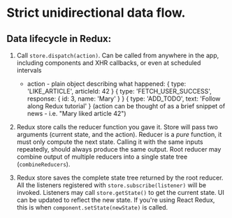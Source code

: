 # Strict unidirectional data flow.

## Data lifecycle in Redux:
1. Call `store.dispatch(action)`.
   Can be called from anywhere in the app, including components and XHR callbacks, or even at scheduled intervals
    * action - plain object describing what happened:
      { type: 'LIKE_ARTICLE', articleId: 42 }
      { type: 'FETCH_USER_SUCCESS', response: { id: 3, name: 'Mary' } }
      { type: 'ADD_TODO', text: 'Follow along Redux tutorial' }
     (action can be thought of as a brief snippet of news - i.e. "Mary liked article 42")
     
2. Redux store calls the reducer function you gave it. Store will pass two arguments (current state, and the action).
   Reducer is a *pure* function, it must only compute the next state. Calling it with the same inputs repeatedly, should always produce the same output.
   Root reducer may combine output of multiple reducers into a single state tree (`combineReducers`).

3. Redux store saves the complete state tree returned by the root reducer.
   All the listeners registered with `store.subscribe(listener)` will be invoked.
   Listeners may call `store.getState()` to get the current state.
   UI can be updated to reflect the new state. If you're using React Redux, this is when `component.setState(newState)` is called.